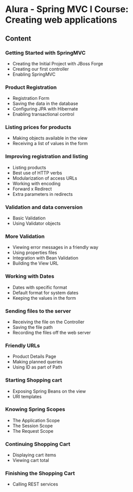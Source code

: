 # Alura - Spring MVC I Course: Creating web applications

## Content

### Getting Started with SpringMVC

  - Creating the Initial Project with JBoss Forge
  - Creating our first controller
  - Enabling SpringMVC

### Product Registration

  - Registration Form
  - Saving the data in the database
  - Configuring JPA with Hibernate
  - Enabling transactional control


### Listing prices for products

  - Making objects available in the view
  - Receiving a list of values ​​in the form


### Improving registration and listing

  - Listing products
  - Best use of HTTP verbs
  - Modularization of access URLs
  - Working with encoding
  - Forward x Redirect
  - Extra parameters in redirects


### Validation and data conversion

  - Basic Validation
  - Using Validator objects


### More Validation

  - Viewing error messages in a friendly way
  - Using properties files
  - Integration with Bean Validation
  - Building the View URL


### Working with Dates

  - Dates with specific format
  - Default format for system dates
  - Keeping the values ​​in the form


### Sending files to the server

  - Receiving the file on the Controller
  - Saving the file path
  - Recording the files off the web server


### Friendly URLs

  - Product Details Page
  - Making planned queries
  - Using ID as part of Path


### Starting Shopping cart

  - Exposing Spring Beans on the view
  - URI templates


### Knowing Spring Scopes

  - The Application Scope
  - The Session Scope
  - The Request Scope


### Continuing Shopping Cart

  - Displaying cart items
  - Viewing cart total


### Finishing the Shopping Cart

  - Calling REST services

